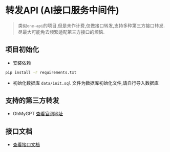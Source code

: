 # 转发API (AI接口服务中间件)
> 类似`one-api`的项目,但是未作计费,仅做接口转发,支持多种第三方接口转发. 尽最大可能免去频繁适配第三方接口的烦恼.

## 项目初始化

- 安装依赖
```bash
pip install -r requirements.txt
```

- 初始化数据库
`data/init.sql` 文件为数据库初始化文件,请自行导入数据库

## 支持的第三方转发
- OhMyGPT [查看官网地址](https://www.ohmygpt.com/)

## 接口文档
- [查看接口文档](https://apifox.com/apidoc/shared-2c467c83-554d-4a60-b640-edbcc877f383)